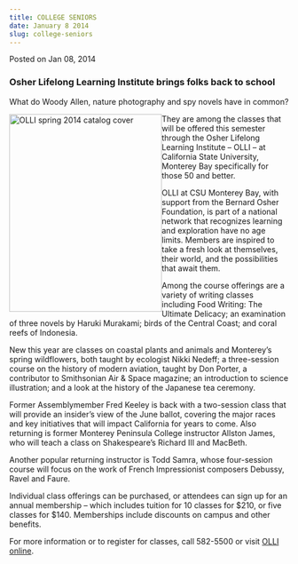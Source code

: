 ```yaml
---
title: COLLEGE SENIORS
date: January 8 2014
slug: college-seniors
---
```


 



<span class="date">Posted on Jan 08, 2014    </span>
<h3>Osher Lifelong Learning Institute&#xA0;brings folks back to
school</h3>
<p>What do Woody Allen, nature photography and spy novels have in
common?</p>
<p><img alt="OLLI spring 2014 catalog cover" src="https://news.csumb.edu/sites/default/files/65/attachments/news/images/olli_spring-2014_275x356.jpg" style="float:left; width:275px; height:356px">They are among the
classes that will be offered this semester through the Osher
Lifelong Learning Institute &#x2013; OLLI &#x2013; at California State
University, Monterey Bay specifically for those 50 and better.</img></p>
<p>OLLI at CSU Monterey Bay, with support from the Bernard Osher
Foundation, is part of a national network that recognizes learning
and exploration have no age limits. Members are inspired to take a
fresh look at themselves, their world, and the possibilities that
await them.</p>
<p>Among the course offerings are a variety of writing classes
including Food Writing: The Ultimate Delicacy; an examination of
three novels by Haruki Murakami; birds of the Central Coast; and
coral reefs of Indonesia.</p>
<p>New this year are classes on coastal plants and animals and
Monterey&#x2019;s spring wildflowers, both taught by ecologist Nikki
Nedeff; a three-session course on the history of modern aviation,
taught by Don Porter, a contributor to Smithsonian Air &amp; Space
magazine; an introduction to science illustration; and a look at
the history of the Japanese tea ceremony.</p>
<p>Former Assemblymember Fred Keeley is back with a two-session
class that will provide an insider&#x2019;s view of the June ballot,
covering the major races and key initiatives that will impact
California for years to come. Also returning is former Monterey
Peninsula College instructor Allston James, who will teach a class
on Shakespeare&#x2019;s Richard III and MacBeth.</p>
<p>Another popular returning instructor is Todd Samra, whose
four-session course will focus on the work of French Impressionist
composers Debussy, Ravel and Faure.</p>
<p>Individual class offerings can be purchased, or attendees can
sign up for an annual membership &#x2013; which includes tuition for 10
classes for $210, or five classes for $140. Memberships include
discounts on campus and other benefits.</p>
<p>For more information or to register for classes, call 582-5500
or visit <a href="https://csumb.edu/olli" rel="nofollow">OLLI
online</a>.</p>
<p><br>
&#xA0;</br></p>





 
